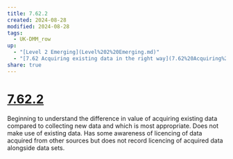 ```yaml
---
title: 7.62.2
created: 2024-08-28
modified: 2024-08-28
tags:
  - UK-DMM_row
up:
  - "[Level 2 Emerging](Level%202%20Emerging.md)"
  - "[7.62 Acquiring existing data in the right way](7.62%20Acquiring%20existing%20data%20in%20the%20right%20way.md)"
share: true
---
```

# [7.62.2](7.62.2.md)

Beginning to understand the difference in value of acquiring existing data compared to collecting new data and which is most appropriate. Does not make use of existing data. Has some awareness of licencing of data acquired from other sources but does not record licencing of acquired data alongside data sets.
